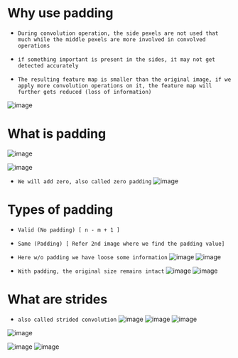 # **Why use padding**
* `During convolution operation, the side pexels are not used that much while the middle pexels are more involved in convolved operations`

* `if something important is present in the sides, it may not get detected accurately`

* `The resulting feature map is smaller than the original image, if we apply more convolution operations on it, the feature map will further gets reduced (loss of information)`

![image](https://github.com/user-attachments/assets/82436d1b-d8b2-4079-866c-365efa7bbd1b)


# **What is padding**
![image](https://github.com/user-attachments/assets/c69ed5ad-9b9b-4409-9e0d-56f733418f79)

![image](https://github.com/user-attachments/assets/e33c4273-3a37-4b6a-be36-89b13a137f79)


* `We will add zero, also called zero padding`
![image](https://github.com/user-attachments/assets/6dc6a7d6-e177-4bf2-85f4-7399d2b345f7)

# **Types of padding**
* `Valid (No padding) [ n - m + 1 ]`
  
* `Same (Padding) [ Refer 2nd image where we find the padding value]`

* `Here w/o padding we have loose some information`
![image](https://github.com/user-attachments/assets/e066ebad-a535-4f44-92a3-e64cfc3e7cae)
![image](https://github.com/user-attachments/assets/0027a1fa-684e-446d-8752-7042966200a8)

* `With padding, the original size remains intact`
![image](https://github.com/user-attachments/assets/8eedf8a2-fef9-44c6-88a0-352b4a5e0e57)
![image](https://github.com/user-attachments/assets/f077c6bd-8e1d-42e2-abb5-3ef0f2822b1a)


# **What are strides**
* `also called strided convolution`
![image](https://github.com/user-attachments/assets/cc5b3443-f083-40f2-9e86-83078527788e)
![image](https://github.com/user-attachments/assets/9970fb1c-827d-4e04-bfc2-b664759fbb39)
![image](https://github.com/user-attachments/assets/d72e87e8-3177-489c-a5f7-8a56ad027b35)


![image](https://github.com/user-attachments/assets/14d8f400-97a0-4114-a76b-94e14fe89914)

![image](https://github.com/user-attachments/assets/8d63c132-93cc-4d43-ba4f-318f6d0f4acb)
![image](https://github.com/user-attachments/assets/6e86936a-4157-4ed2-8bfa-d8ecfcddad85)









